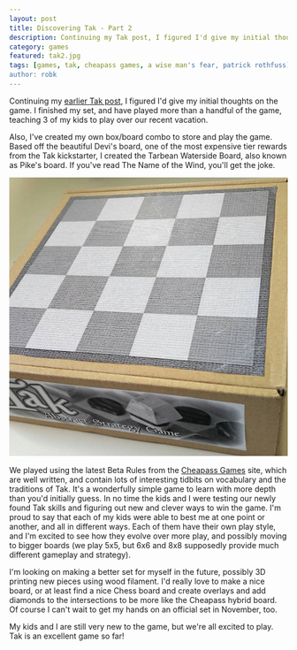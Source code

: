 ```yaml
---
layout: post
title: Discovering Tak - Part 2
description: Continuing my Tak post, I figured I'd give my initial thoughts on the game.
category: games
featured: tak2.jpg
tags: [games, tak, cheapass games, a wise man's fear, patrick rothfuss]
author: robk
---
```


Continuing my [earlier Tak post](http://pawnsperspective.com/Discovering-Tak/), I figured I'd give my initial thoughts on the game. I finished my set, and have played more than a handful of the game, teaching 3 of my kids to play over our recent vacation.

Also, I've created my own box/board combo to store and play the game. Based off the beautiful Devi's board, one of the most expensive tier rewards from the Tak kickstarter, I created the Tarbean Waterside Board, also known as Pike's board. If you've read The Name of the Wind, you'll get the joke.

![Tak Printed](/images/tak/pikesboard.jpg)

We played using the latest Beta Rules from the [Cheapass Games](http://cheapass.com/node/215) site, which are well written, and contain lots of interesting tidbits on vocabulary and the traditions of Tak. It's a wonderfully simple game to learn with more depth than you'd initially guess. In no time the kids and I were testing our newly found Tak skills and figuring out new and clever ways to win the game. I'm proud to say that each of my kids were able to best me at one point or another, and all in different ways. Each of them have their own play style, and I'm excited to see how they evolve over more play, and possibly moving to bigger boards (we play 5x5, but 6x6 and 8x8 supposedly provide much different gameplay and strategy).

I'm looking on making a better set for myself in the future, possibly 3D printing new pieces using wood filament. I'd really love to make a nice board, or at least find a nice Chess board and create overlays and add diamonds to the intersections to be more like the Cheapass hybrid board. Of course I can't wait to get my hands on an official set in November, too.

My kids and I are still very new to the game, but we're all excited to play. Tak is an excellent game so far!
